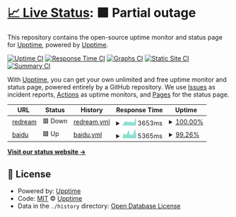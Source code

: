 # [📈 Live Status](https://upptime.github.io/upptime): <!--live status--> **🟧 Partial outage**

This repository contains the open-source uptime monitor and status page for [Upptime](https://upptime.js.org), powered by [Upptime](https://github.com/upptime/upptime).

[![Uptime CI](https://github.com/secreter/upptime/workflows/Uptime%20CI/badge.svg)](https://github.com/secreter/upptime/actions?query=workflow%3A%22Uptime+CI%22)
[![Response Time CI](https://github.com/secreter/upptime/workflows/Response%20Time%20CI/badge.svg)](https://github.com/secreter/upptime/actions?query=workflow%3A%22Response+Time+CI%22)
[![Graphs CI](https://github.com/secreter/upptime/workflows/Graphs%20CI/badge.svg)](https://github.com/secreter/upptime/actions?query=workflow%3A%22Graphs+CI%22)
[![Static Site CI](https://github.com/secreter/upptime/workflows/Static%20Site%20CI/badge.svg)](https://github.com/secreter/upptime/actions?query=workflow%3A%22Static+Site+CI%22)
[![Summary CI](https://github.com/secreter/upptime/workflows/Summary%20CI/badge.svg)](https://github.com/secreter/upptime/actions?query=workflow%3A%22Summary+CI%22)

With [Upptime](https://upptime.js.org), you can get your own unlimited and free uptime monitor and status page, powered entirely by a GitHub repository. We use [Issues](https://github.com/upptime/upptime/issues) as incident reports, [Actions](https://github.com/secreter/upptime/actions) as uptime monitors, and [Pages](https://upptime.github.io/upptime) for the status page.

<!--start: status pages-->
<!-- This summary is generated by Upptime (https://github.com/upptime/upptime) -->
<!-- Do not edit this manually, your changes will be overwritten -->
<!-- prettier-ignore -->
| URL | Status | History | Response Time | Uptime |
| --- | ------ | ------- | ------------- | ------ |
| <img alt="" src="https://favicons.githubusercontent.com/redream.cn" height="13"> [redream](https://redream.cn) | 🟥 Down | [redream.yml](https://github.com/secreter/upptime/commits/HEAD/history/redream.yml) | <details><summary><img alt="Response time graph" src="./graphs/redream/response-time-week.png" height="20"> 3653ms</summary><br><a href="https://secreter.github.io/upptime/history/redream"><img alt="Response time 3682" src="https://img.shields.io/endpoint?url=https%3A%2F%2Fraw.githubusercontent.com%2Fsecreter%2Fupptime%2FHEAD%2Fapi%2Fredream%2Fresponse-time.json"></a><br><a href="https://secreter.github.io/upptime/history/redream"><img alt="24-hour response time 7155" src="https://img.shields.io/endpoint?url=https%3A%2F%2Fraw.githubusercontent.com%2Fsecreter%2Fupptime%2FHEAD%2Fapi%2Fredream%2Fresponse-time-day.json"></a><br><a href="https://secreter.github.io/upptime/history/redream"><img alt="7-day response time 3653" src="https://img.shields.io/endpoint?url=https%3A%2F%2Fraw.githubusercontent.com%2Fsecreter%2Fupptime%2FHEAD%2Fapi%2Fredream%2Fresponse-time-week.json"></a><br><a href="https://secreter.github.io/upptime/history/redream"><img alt="30-day response time 3682" src="https://img.shields.io/endpoint?url=https%3A%2F%2Fraw.githubusercontent.com%2Fsecreter%2Fupptime%2FHEAD%2Fapi%2Fredream%2Fresponse-time-month.json"></a><br><a href="https://secreter.github.io/upptime/history/redream"><img alt="1-year response time 3682" src="https://img.shields.io/endpoint?url=https%3A%2F%2Fraw.githubusercontent.com%2Fsecreter%2Fupptime%2FHEAD%2Fapi%2Fredream%2Fresponse-time-year.json"></a></details> | <details><summary><a href="https://secreter.github.io/upptime/history/redream">100.00%</a></summary><a href="https://secreter.github.io/upptime/history/redream"><img alt="All-time uptime 99.94%" src="https://img.shields.io/endpoint?url=https%3A%2F%2Fraw.githubusercontent.com%2Fsecreter%2Fupptime%2FHEAD%2Fapi%2Fredream%2Fuptime.json"></a><br><a href="https://secreter.github.io/upptime/history/redream"><img alt="24-hour uptime 99.99%" src="https://img.shields.io/endpoint?url=https%3A%2F%2Fraw.githubusercontent.com%2Fsecreter%2Fupptime%2FHEAD%2Fapi%2Fredream%2Fuptime-day.json"></a><br><a href="https://secreter.github.io/upptime/history/redream"><img alt="7-day uptime 100.00%" src="https://img.shields.io/endpoint?url=https%3A%2F%2Fraw.githubusercontent.com%2Fsecreter%2Fupptime%2FHEAD%2Fapi%2Fredream%2Fuptime-week.json"></a><br><a href="https://secreter.github.io/upptime/history/redream"><img alt="30-day uptime 99.94%" src="https://img.shields.io/endpoint?url=https%3A%2F%2Fraw.githubusercontent.com%2Fsecreter%2Fupptime%2FHEAD%2Fapi%2Fredream%2Fuptime-month.json"></a><br><a href="https://secreter.github.io/upptime/history/redream"><img alt="1-year uptime 99.94%" src="https://img.shields.io/endpoint?url=https%3A%2F%2Fraw.githubusercontent.com%2Fsecreter%2Fupptime%2FHEAD%2Fapi%2Fredream%2Fuptime-year.json"></a></details>
| <img alt="" src="https://favicons.githubusercontent.com/baidu.com" height="13"> [baidu](https://baidu.com) | 🟩 Up | [baidu.yml](https://github.com/secreter/upptime/commits/HEAD/history/baidu.yml) | <details><summary><img alt="Response time graph" src="./graphs/baidu/response-time-week.png" height="20"> 5365ms</summary><br><a href="https://secreter.github.io/upptime/history/baidu"><img alt="Response time 4543" src="https://img.shields.io/endpoint?url=https%3A%2F%2Fraw.githubusercontent.com%2Fsecreter%2Fupptime%2FHEAD%2Fapi%2Fbaidu%2Fresponse-time.json"></a><br><a href="https://secreter.github.io/upptime/history/baidu"><img alt="24-hour response time 7732" src="https://img.shields.io/endpoint?url=https%3A%2F%2Fraw.githubusercontent.com%2Fsecreter%2Fupptime%2FHEAD%2Fapi%2Fbaidu%2Fresponse-time-day.json"></a><br><a href="https://secreter.github.io/upptime/history/baidu"><img alt="7-day response time 5365" src="https://img.shields.io/endpoint?url=https%3A%2F%2Fraw.githubusercontent.com%2Fsecreter%2Fupptime%2FHEAD%2Fapi%2Fbaidu%2Fresponse-time-week.json"></a><br><a href="https://secreter.github.io/upptime/history/baidu"><img alt="30-day response time 4543" src="https://img.shields.io/endpoint?url=https%3A%2F%2Fraw.githubusercontent.com%2Fsecreter%2Fupptime%2FHEAD%2Fapi%2Fbaidu%2Fresponse-time-month.json"></a><br><a href="https://secreter.github.io/upptime/history/baidu"><img alt="1-year response time 4543" src="https://img.shields.io/endpoint?url=https%3A%2F%2Fraw.githubusercontent.com%2Fsecreter%2Fupptime%2FHEAD%2Fapi%2Fbaidu%2Fresponse-time-year.json"></a></details> | <details><summary><a href="https://secreter.github.io/upptime/history/baidu">99.26%</a></summary><a href="https://secreter.github.io/upptime/history/baidu"><img alt="All-time uptime 99.00%" src="https://img.shields.io/endpoint?url=https%3A%2F%2Fraw.githubusercontent.com%2Fsecreter%2Fupptime%2FHEAD%2Fapi%2Fbaidu%2Fuptime.json"></a><br><a href="https://secreter.github.io/upptime/history/baidu"><img alt="24-hour uptime 100.00%" src="https://img.shields.io/endpoint?url=https%3A%2F%2Fraw.githubusercontent.com%2Fsecreter%2Fupptime%2FHEAD%2Fapi%2Fbaidu%2Fuptime-day.json"></a><br><a href="https://secreter.github.io/upptime/history/baidu"><img alt="7-day uptime 99.26%" src="https://img.shields.io/endpoint?url=https%3A%2F%2Fraw.githubusercontent.com%2Fsecreter%2Fupptime%2FHEAD%2Fapi%2Fbaidu%2Fuptime-week.json"></a><br><a href="https://secreter.github.io/upptime/history/baidu"><img alt="30-day uptime 99.00%" src="https://img.shields.io/endpoint?url=https%3A%2F%2Fraw.githubusercontent.com%2Fsecreter%2Fupptime%2FHEAD%2Fapi%2Fbaidu%2Fuptime-month.json"></a><br><a href="https://secreter.github.io/upptime/history/baidu"><img alt="1-year uptime 99.00%" src="https://img.shields.io/endpoint?url=https%3A%2F%2Fraw.githubusercontent.com%2Fsecreter%2Fupptime%2FHEAD%2Fapi%2Fbaidu%2Fuptime-year.json"></a></details>

<!--end: status pages-->

[**Visit our status website →**](https://upptime.github.io/upptime)

## 📄 License

- Powered by: [Upptime](https://github.com/upptime/upptime)
- Code: [MIT](./LICENSE) © [Upptime](https://upptime.js.org)
- Data in the `./history` directory: [Open Database License](https://opendatacommons.org/licenses/odbl/1-0/)
